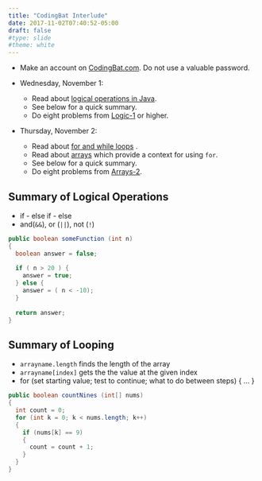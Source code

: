 ```yaml
---
title: "CodingBat Interlude"
date: 2017-11-02T07:40:52-05:00
draft: false
#type: slide
#theme: white
---
```


* Make an account on [CodingBat.com](http://codingbat.com/java). Do not use a valuable password.

* Wednesday, November 1: 
    - Read about [logical operations in Java](http://codingbat.com/doc/java-if-boolean-logic.html). 
    - See below for a quick summary.
    - Do eight problems from [Logic-1](http://codingbat.com/java/Logic-1) or higher.

* Thursday, November 2: 
    - Read about [for and while loops](http://codingbat.com/doc/java-if-boolean-logic.html) .
    - Read about [arrays](http://codingbat.com/doc/java-array-loops.html) which provide a context for using `for`.
    - See below for a quick summary.
    - Do eight problems from [Arrays-2](http://codingbat.com/java/Array-2).


## Summary of Logical Operations

* if - else if - else
* and(`&&`), or (`||`), not (`!`)

```java
public boolean someFunction (int n)
{
  boolean answer = false;
  
  if ( n > 20 ) {
    answer = true;
  } else {
    answer = ( n < -10);
  }
  
  return answer;
}
```

## Summary of Looping

* `arrayname.length` finds the length of the array
* `arrayname[index]` gets the the value at the given index
* for (set starting value; test to continue; what to do between steps) { ... }

```java
public boolean countNines (int[] nums)
{
  int count = 0;
  for (int k = 0; k < nums.length; k++)
  {
    if (nums[k] == 9) 
    {
      count = count + 1;
    }
  }
}
```
